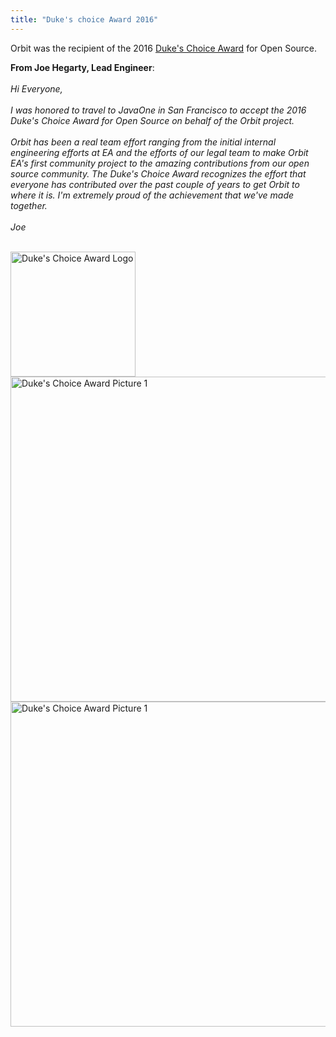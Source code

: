 ```yaml
---
title: "Duke's choice Award 2016"
---
```


Orbit was the recipient of the 2016 [Duke's Choice Award](https://www.oracle.com/javaone/dukes-choice-award.html) for Open Source. 

**From Joe Hegarty, Lead Engineer**: <br /><br/>
_Hi Everyone,<br /><br />
I was honored to travel to JavaOne in San Francisco to accept the 2016 Duke's Choice Award for Open Source on behalf of the Orbit project. <br /><br />
Orbit has been a real team effort ranging from the initial internal engineering efforts at EA and the efforts of our legal team to make Orbit EA's first community project to the amazing contributions from our open source community. The Duke's Choice Award recognizes the effort that everyone has contributed over the past couple of years to get Orbit to where it is. I'm extremely proud of the achievement that we've made together.<br /> <br />
Joe_

<br />
<img src="http://www.orbit.cloud/img/dca/dca_logo.png" alt="Duke's Choice Award Logo" width="200px" />
<img src="http://www.orbit.cloud/img/dca/dca_joe.jpg" alt="Duke's Choice Award Picture 1" width="520px" />
<img src="http://www.orbit.cloud/img/dca/dca_all.jpg" alt="Duke's Choice Award Picture 1" width="520px" />